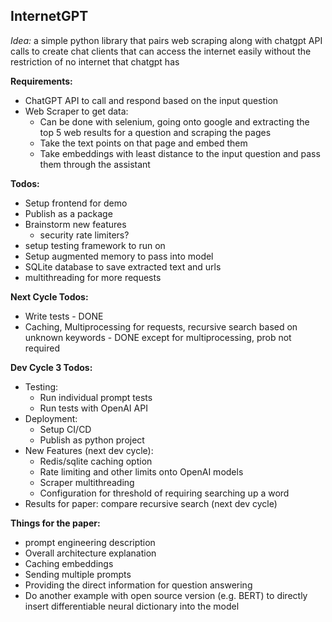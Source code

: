 ## InternetGPT
_Idea:_ a simple python library that pairs web scraping along with chatgpt API calls to create chat clients that can access the internet easily without the restriction of no internet that chatgpt has

**Requirements:**
 * ChatGPT API to call and respond based on the input question
 * Web Scraper to get data:
   * Can be done with selenium, going onto google and extracting the top 5 web results for a question and scraping the pages
   * Take the text points on that page and embed them
   * Take embeddings with least distance to the input question and pass them through the assistant

**Todos:**
 * Setup frontend for demo
 * Publish as a package
 * Brainstorm new features
   * security rate limiters?
 * setup testing framework to run on
 * Setup augmented memory to pass into model
 * SQLite database to save extracted text and urls
 * multithreading for more requests

**Next Cycle Todos:**
 * Write tests - DONE
 * Caching, Multiprocessing for requests, recursive search based on unknown keywords - DONE except for multiprocessing, prob not required 

**Dev Cycle 3 Todos:**
 * Testing:
   * Run individual prompt tests
   * Run tests with OpenAI API
 * Deployment:
   * Setup CI/CD  
   * Publish as python project
 * New Features (next dev cycle):
   * Redis/sqlite caching option
   * Rate limiting and other limits onto OpenAI models
   * Scraper multithreading
   * Configuration for threshold of requiring searching up a word
 * Results for paper: compare recursive search (next dev cycle)

**Things for the paper:**
 * prompt engineering description
 * Overall architecture explanation
 * Caching embeddings
 * Sending multiple prompts
 * Providing the direct information for question answering
 * Do another example with open source version (e.g. BERT) to directly insert differentiable neural dictionary into the model